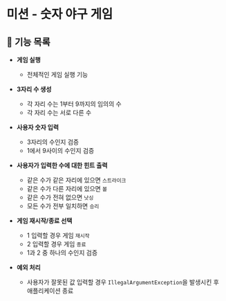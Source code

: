 # 미션 - 숫자 야구 게임

## 🚀 기능 목록

- **게임 실행**
  - 전체적인 게임 실행 기능
  

- **3자리 수 생성**
  - 각 자리 수는 1부터 9까지의 임의의 수
  - 각 자리 수는 서로 다른 수


- **사용자 숫자 입력**
  - 3자리의 수인지 검증
  - 1에서 9사이의 수인지 검증


- **사용자가 입력한 수에 대한 힌트 출력**
  - 같은 수가 같은 자리에 있으면 `스트라이크`
  - 같은 수가 다른 자리에 있으면 `볼`
  - 같은 수가 전혀 없으면 `낫싱`
  - 모든 수가 전부 일치하면 `승리`


- **게임 재시작/종료 선택**
  - 1 입력할 경우 게임 `재시작`
  - 2 입력할 경우 게임 `종료`
  - 1과 2 중 하나의 수인지 검증
    

- **예외 처리**
  - 사용자가 잘못된 값 입력할 경우 `IllegalArgumentException`을 발생시킨 후 애플리케이션 종료
  
